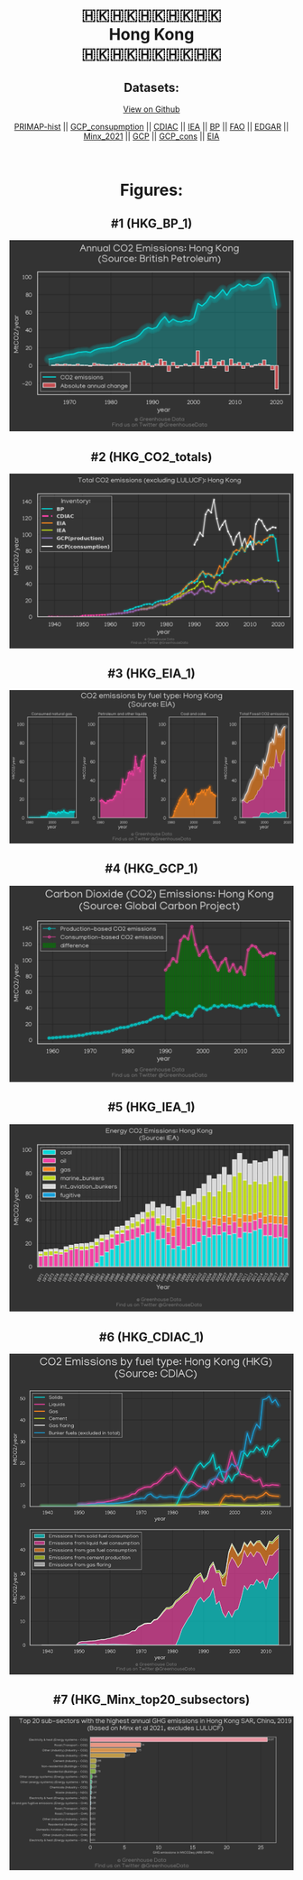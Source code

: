 
<center>
<h1 align="center">
🇭🇰🇭🇰🇭🇰🇭🇰🇭🇰
<br>
Hong Kong
<br>
🇭🇰🇭🇰🇭🇰🇭🇰🇭🇰
</h1>
<h2>Datasets:</h2>
<p><a href="https://github.com/dquintani/GreenhouseData/tree/master/country_data/HKG_Hong Kong/data">View on Github</a>
<br></p><p><a href="data/HKG_PRIMAP-hist.csv">PRIMAP-hist</a> || <a href="data/HKG_GCP_consupmption.csv">GCP_consupmption</a> || <a href="data/HKG_CDIAC.csv">CDIAC</a> || <a href="data/HKG_IEA.csv">IEA</a> || <a href="data/HKG_BP.csv">BP</a> || <a href="data/HKG_FAO.csv">FAO</a> || <a href="data/HKG_EDGAR.csv">EDGAR</a> || <a href="data/HKG_Minx_2021.csv">Minx_2021</a> || <a href="data/HKG_GCP.csv">GCP</a> || <a href="data/HKG_GCP_cons.csv">GCP_cons</a> || <a href="data/HKG_EIA.csv">EIA</a></p><p><br></p>
<h1>Figures:</h1><h2>#1 (HKG_BP_1)</h2>
<p><img alt="" src="figures/HKG_BP_1.png" /></p><h2>#2 (HKG_CO2_totals)</h2>
<p><img alt="" src="figures/HKG_CO2_totals.png" /></p><h2>#3 (HKG_EIA_1)</h2>
<p><img alt="" src="figures/HKG_EIA_1.png" /></p><h2>#4 (HKG_GCP_1)</h2>
<p><img alt="" src="figures/HKG_GCP_1.png" /></p><h2>#5 (HKG_IEA_1)</h2>
<p><img alt="" src="figures/HKG_IEA_1.png" /></p><h2>#6 (HKG_CDIAC_1)</h2>
<p><img alt="" src="figures/HKG_CDIAC_1.png" /></p><h2>#7 (HKG_Minx_top20_subsectors)</h2>
<p><img alt="" src="figures/HKG_Minx_top20_subsectors.png" /></p>
